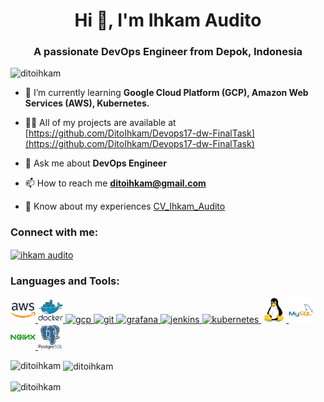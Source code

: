 <!--
**DitoIhkam/DitoIhkam** is a ✨ _special_ ✨ repository because its `README.md` (this file) appears on your GitHub profile.

Here are some ideas to get you started:

- 🔭 I’m currently working on ...
- 🌱 I’m currently learning ...
- 👯 I’m looking to collaborate on ...
- 🤔 I’m looking for help with ...
- 💬 Ask me about ...
- 📫 How to reach me: ...
- 😄 Pronouns: ...
- ⚡ Fun fact: ...
-->


<h1 align="center">Hi 👋, I'm Ihkam Audito</h1>
<h3 align="center">A passionate DevOps Engineer from Depok, Indonesia</h3>

<p align="left"> <img src="https://komarev.com/ghpvc/?username=ditoihkam&label=Profile%20views&color=0e75b6&style=flat" alt="ditoihkam" /> </p>

- 🌱 I’m currently learning **Google Cloud Platform (GCP), Amazon Web Services (AWS), Kubernetes.**

- 👨‍💻 All of my projects are available at [https://github.com/DitoIhkam/Devops17-dw-FinalTask](https://github.com/DitoIhkam/Devops17-dw-FinalTask)

- 💬 Ask me about **DevOps Engineer**

- 📫 How to reach me **ditoihkam@gmail.com**

- 📄 Know about my experiences [CV_Ihkam_Audito](https://drive.google.com/file/d/1Pit2vD0RHJiBNXbz1hR5KqnZ6ziNJo8z/view?usp=sharing)

<h3 align="left">Connect with me:</h3>
<p align="left">
<a href="https://linkedin.com/in/ihkam audito" target="blank"><img align="center" src="https://raw.githubusercontent.com/rahuldkjain/github-profile-readme-generator/master/src/images/icons/Social/linked-in-alt.svg" alt="ihkam audito" height="30" width="40" /></a>
</p>

<h3 align="left">Languages and Tools:</h3>
<p align="left"> <a href="https://aws.amazon.com" target="_blank" rel="noreferrer"> <img src="https://raw.githubusercontent.com/devicons/devicon/master/icons/amazonwebservices/amazonwebservices-original-wordmark.svg" alt="aws" width="40" height="40"/> </a> <a href="https://www.docker.com/" target="_blank" rel="noreferrer"> <img src="https://raw.githubusercontent.com/devicons/devicon/master/icons/docker/docker-original-wordmark.svg" alt="docker" width="40" height="40"/> </a> <a href="https://cloud.google.com" target="_blank" rel="noreferrer"> <img src="https://www.vectorlogo.zone/logos/google_cloud/google_cloud-icon.svg" alt="gcp" width="40" height="40"/> </a> <a href="https://git-scm.com/" target="_blank" rel="noreferrer"> <img src="https://www.vectorlogo.zone/logos/git-scm/git-scm-icon.svg" alt="git" width="40" height="40"/> </a> <a href="https://grafana.com" target="_blank" rel="noreferrer"> <img src="https://www.vectorlogo.zone/logos/grafana/grafana-icon.svg" alt="grafana" width="40" height="40"/> </a> <a href="https://www.jenkins.io" target="_blank" rel="noreferrer"> <img src="https://www.vectorlogo.zone/logos/jenkins/jenkins-icon.svg" alt="jenkins" width="40" height="40"/> </a> <a href="https://kubernetes.io" target="_blank" rel="noreferrer"> <img src="https://www.vectorlogo.zone/logos/kubernetes/kubernetes-icon.svg" alt="kubernetes" width="40" height="40"/> </a> <a href="https://www.linux.org/" target="_blank" rel="noreferrer"> <img src="https://raw.githubusercontent.com/devicons/devicon/master/icons/linux/linux-original.svg" alt="linux" width="40" height="40"/> </a> <a href="https://www.mysql.com/" target="_blank" rel="noreferrer"> <img src="https://raw.githubusercontent.com/devicons/devicon/master/icons/mysql/mysql-original-wordmark.svg" alt="mysql" width="40" height="40"/> </a> <a href="https://www.nginx.com" target="_blank" rel="noreferrer"> <img src="https://raw.githubusercontent.com/devicons/devicon/master/icons/nginx/nginx-original.svg" alt="nginx" width="40" height="40"/> </a> <a href="https://www.postgresql.org" target="_blank" rel="noreferrer"> <img src="https://raw.githubusercontent.com/devicons/devicon/master/icons/postgresql/postgresql-original-wordmark.svg" alt="postgresql" width="40" height="40"/> </a> </p>

<p><img align="left" src="https://github-readme-stats.vercel.app/api/top-langs?username=ditoihkam&show_icons=true&locale=en&layout=compact" alt="ditoihkam" /></p>

<p>&nbsp;<img align="center" src="https://github-readme-stats.vercel.app/api?username=ditoihkam&show_icons=true&locale=en" alt="ditoihkam" /></p>

<p><img align="center" src="https://github-readme-streak-stats.herokuapp.com/?user=ditoihkam&" alt="ditoihkam" /></p>
